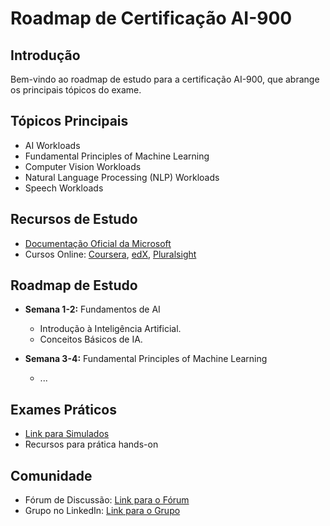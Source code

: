 # Roadmap de Certificação AI-900

## Introdução
Bem-vindo ao roadmap de estudo para a certificação AI-900, que abrange os principais tópicos do exame.

## Tópicos Principais
- AI Workloads
- Fundamental Principles of Machine Learning
- Computer Vision Workloads
- Natural Language Processing (NLP) Workloads
- Speech Workloads

## Recursos de Estudo
- [Documentação Oficial da Microsoft](https://docs.microsoft.com/en-us/learn/certifications/exams/ai-900)
- Cursos Online: [Coursera](https://www.coursera.org/), [edX](https://www.edx.org/), [Pluralsight](https://www.pluralsight.com/)

## Roadmap de Estudo
- **Semana 1-2:** Fundamentos de AI
  -  Introdução à Inteligência Artificial.
  -  Conceitos Básicos de IA.

- **Semana 3-4:** Fundamental Principles of Machine Learning
  - ...




## Exames Práticos
- [Link para Simulados](https://example.com/practice-exams)
- Recursos para prática hands-on

## Comunidade
- Fórum de Discussão: [Link para o Fórum](https://example.com/forum)
- Grupo no LinkedIn: [Link para o Grupo](https://www.linkedin.com/groups/1234567/)
